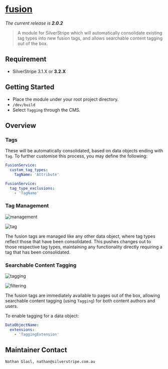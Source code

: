 # [fusion](https://packagist.org/packages/nglasl/silverstripe-fusion)

_The current release is **2.0.2**_

> A module for SilverStripe which will automatically consolidate existing tag types into new fusion tags, and allows searchable content tagging out of the box.

## Requirement

* SilverStripe 3.1.X or **3.2.X**

## Getting Started

* Place the module under your root project directory.
* `/dev/build`
* Select `Tagging` through the CMS.

## Overview

### Tags

These will be automatically consolidated, based on data objects ending with `Tag`. To further customise this process, you may define the following:

```yaml
FusionService:
  custom_tag_types:
    TagName: 'Attribute'
```

```yaml
FusionService:
  tag_type_exclusions:
    - 'TagName'
```

### Tag Management

![management](https://raw.githubusercontent.com/nglasl/silverstripe-fusion/master/images/fusion-management.png)

![tag](https://raw.githubusercontent.com/nglasl/silverstripe-fusion/master/images/fusion-tag.png)

The fusion tags are managed like any other data object, where tag types reflect those that have been consolidated. This pushes changes out to those respective tag types, maintaining any functionality directly requiring a tag that has been consolidated.

### Searchable Content Tagging

![tagging](https://raw.githubusercontent.com/nglasl/silverstripe-fusion/master/images/fusion-tagging.png)

![filtering](https://raw.githubusercontent.com/nglasl/silverstripe-fusion/master/images/fusion-filtering.png)

The fusion tags are immediately available to pages out of the box, allowing searchable content tagging (using `Tagging`) for both content authors and users.

To enable tagging for a data object:

```yaml
DataObjectName:
  extensions:
    - 'TaggingExtension'
```

## Maintainer Contact

	Nathan Glasl, nathan@silverstripe.com.au
